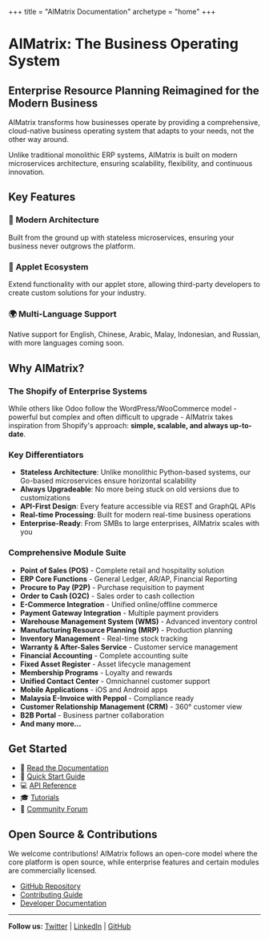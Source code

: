+++
title = "AIMatrix Documentation"
archetype = "home"
+++

# AIMatrix: The Business Operating System

## Enterprise Resource Planning Reimagined for the Modern Business

AIMatrix transforms how businesses operate by providing a comprehensive, cloud-native business operating system that adapts to your needs, not the other way around.

Unlike traditional monolithic ERP systems, AIMatrix is built on modern microservices architecture, ensuring scalability, flexibility, and continuous innovation.

## Key Features

### 🚀 Modern Architecture
Built from the ground up with stateless microservices, ensuring your business never outgrows the platform.

### 🔧 Applet Ecosystem
Extend functionality with our applet store, allowing third-party developers to create custom solutions for your industry.

### 🌍 Multi-Language Support
Native support for English, Chinese, Arabic, Malay, Indonesian, and Russian, with more languages coming soon.
## Why AIMatrix?

### The Shopify of Enterprise Systems

While others like Odoo follow the WordPress/WooCommerce model - powerful but complex and often difficult to upgrade - AIMatrix takes inspiration from Shopify's approach: **simple, scalable, and always up-to-date**.

### Key Differentiators

- **Stateless Architecture**: Unlike monolithic Python-based systems, our Go-based microservices ensure horizontal scalability
- **Always Upgradeable**: No more being stuck on old versions due to customizations
- **API-First Design**: Every feature accessible via REST and GraphQL APIs
- **Real-time Processing**: Built for modern real-time business operations
- **Enterprise-Ready**: From SMBs to large enterprises, AIMatrix scales with you

### Comprehensive Module Suite

- **Point of Sales (POS)** - Complete retail and hospitality solution
- **ERP Core Functions** - General Ledger, AR/AP, Financial Reporting
- **Procure to Pay (P2P)** - Purchase requisition to payment
- **Order to Cash (O2C)** - Sales order to cash collection
- **E-Commerce Integration** - Unified online/offline commerce
- **Payment Gateway Integration** - Multiple payment providers
- **Warehouse Management System (WMS)** - Advanced inventory control
- **Manufacturing Resource Planning (MRP)** - Production planning
- **Inventory Management** - Real-time stock tracking
- **Warranty & After-Sales Service** - Customer service management
- **Financial Accounting** - Complete accounting suite
- **Fixed Asset Register** - Asset lifecycle management
- **Membership Programs** - Loyalty and rewards
- **Unified Contact Center** - Omnichannel customer support
- **Mobile Applications** - iOS and Android apps
- **Malaysia E-Invoice with Peppol** - Compliance ready
- **Customer Relationship Management (CRM)** - 360° customer view
- **B2B Portal** - Business partner collaboration
- **And many more...**

## Get Started

- 📖 [Read the Documentation](/docs/)
- 🚀 [Quick Start Guide](/docs/getting-started/)
- 💻 [API Reference](/api/)
- 🎓 [Tutorials](/tutorials/)
- 💬 [Community Forum](https://forum.aimatrix.com)

## Open Source & Contributions

We welcome contributions! AIMatrix follows an open-core model where the core platform is open source, while enterprise features and certain modules are commercially licensed.

- [GitHub Repository](https://github.com/aimatrix)
- [Contributing Guide](/docs/contributing/)
- [Developer Documentation](/docs/developer/)

---

**Follow us:** [Twitter](https://twitter.com/aimatrix) | [LinkedIn](https://linkedin.com/company/aimatrix) | [GitHub](https://github.com/aimatrix)